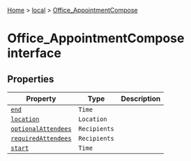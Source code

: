 [Home](./index) &gt; [local](local.md) &gt; [Office\_AppointmentCompose](local.office_appointmentcompose.md)

# Office\_AppointmentCompose interface

## Properties

|  Property | Type | Description |
|  --- | --- | --- |
|  [`end`](local.office_appointmentcompose.end.md) | `Time` |  |
|  [`location`](local.office_appointmentcompose.location.md) | `Location` |  |
|  [`optionalAttendees`](local.office_appointmentcompose.optionalattendees.md) | `Recipients` |  |
|  [`requiredAttendees`](local.office_appointmentcompose.requiredattendees.md) | `Recipients` |  |
|  [`start`](local.office_appointmentcompose.start.md) | `Time` |  |

